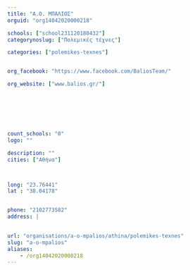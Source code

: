 ```yaml
---
title: "Α.Ο. ΜΠΑΛΙΟΣ"
orguid: "org14042020000218"

schools: ["school231120180432"]
categorynoslug: ["Πολεμικές τέχνες"]

categories: ["polemikes-texnes"]


org_facebook: "https://www.facebook.com/BaliosTeam/"

org_website: ["www.balios.gr/"]







count_schools: "0"
logo: ""

description: ""
cities: ["Αθήνα"]



long: "23.76441"
lat : "38.04178"


phone: "2102773582"
address: |
    

url: "organisations/a-o-mpalios/athina/polemikes-texnes"
slug: "a-o-mpalios"
aliases:
    - /org14042020000218
---
```



